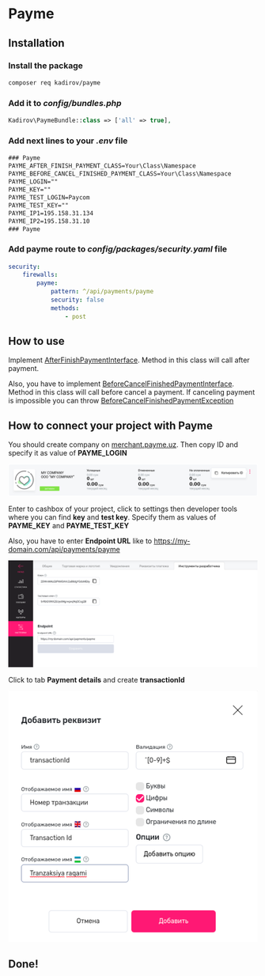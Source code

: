 # Payme

## Installation

### Install the package<br>

```bash
composer req kadirov/payme
```

### Add it to _config/bundles.php_<br>

```php
Kadirov\PaymeBundle::class => ['all' => true],
```

### Add next lines to your _.env_ file <br>

```dotenv
### Payme
PAYME_AFTER_FINISH_PAYMENT_CLASS=Your\Class\Namespace
PAYME_BEFORE_CANCEL_FINISHED_PAYMENT_CLASS=Your\Class\Namespace
PAYME_LOGIN=""
PAYME_KEY=""
PAYME_TEST_LOGIN=Paycom
PAYME_TEST_KEY=""
PAYME_IP1=195.158.31.134
PAYME_IP2=195.158.31.10
### Payme
```

### Add payme route to _config/packages/security.yaml_ file

```yaml
security:
    firewalls:
        payme:
            pattern: ^/api/payments/payme
            security: false
            methods:
                - post
```

## How to use

Implement [AfterFinishPaymentInterface](src/Component/Billing/Payment/Payme/Interfaces/AfterFinishPaymentInterface.php). 
Method in this class will call after payment. 

Also, you have to implement [BeforeCancelFinishedPaymentInterface](src/Component/Billing/Payment/Payme/Interfaces/BeforeCancelFinishedPaymentInterface.php). 
Method in this class will call before cancel a payment. If canceling payment is impossible you can throw 
[BeforeCancelFinishedPaymentException](src/Component/Billing/Payment/Payme/Exceptions/BeforeCancelFinishedPaymentException.php)

## How to connect your project with Payme

You should create company on [merchant.payme.uz](https://merchant.payme.uz/). 
Then copy ID and specify it as value of **PAYME_LOGIN**

![](docs/img/company.png)

Enter to cashbox of your project, click to settings then developer tools where you can find **key** and **test key**. Specify them as values of **PAYME_KEY** and **PAYME_TEST_KEY**

Also, you have to enter **Endpoint URL** like to https://my-domain.com/api/payments/payme

![](docs/img/keys.png)

Click to tab **Payment details** and create **transactionId**

![](docs/img/transactionId.png)

## Done!
